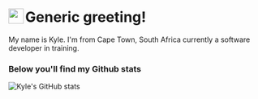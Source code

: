 # Generic greeting! <img align="left" src="https://raw.githubusercontent.com/MartinHeinz/MartinHeinz/master/wave.gif" width="30px" />

My name is Kyle. I'm from Cape Town, South Africa currently a software developer in training.

### Below you'll find my Github stats
![Kyle's GitHub stats](https://github-readme-stats.vercel.app/api?username=commit-kyle&hide_rank=true&custom_title=Just+my+GitHub+stats&hide=contribs,prs,issues,stars&show_icons=true&theme=highcontrast)

<!--
**commit-kyle/commit-kyle** is a ✨ _special_ ✨ repository because its `README.md` (this file) appears on your GitHub profile.

Here are some ideas to get you started:

- 🔭 I’m currently working on ...
- 🌱 I’m currently learning ...
- 👯 I’m looking to collaborate on ...
- 🤔 I’m looking for help with ...
- 💬 Ask me about ...
- 📫 How to reach me: ...
- 😄 Pronouns: ...
- ⚡ Fun fact: ...
-->
